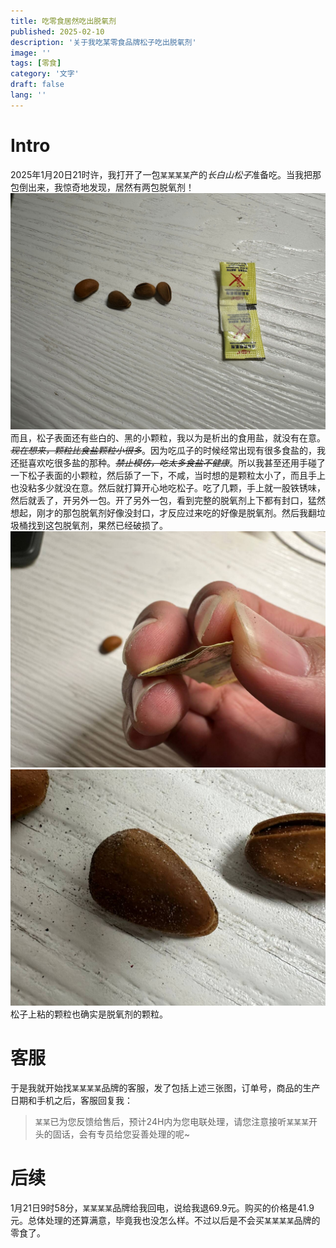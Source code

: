 ```yaml
---
title: 吃零食居然吃出脱氧剂
published: 2025-02-10
description: '关于我吃某零食品牌松子吃出脱氧剂'
image: ''
tags: [零食]
category: '文字'
draft: false 
lang: ''
---
```

# Intro
2025年1月20日21时许，我打开了一包`某某某某`产的*长白山松子*准备吃。当我把那包倒出来，我惊奇地发现，居然有两包脱氧剂！
![](1.png)
而且，松子表面还有些白的、黑的小颗粒，我以为是析出的食用盐，就没有在意。*~~现在想来，颗粒比食盐颗粒小很多~~*。因为吃瓜子的时候经常出现有很多食盐的，我还挺喜欢吃很多盐的那种。*~~禁止模仿，吃太多食盐不健康~~*。所以我甚至还用手碰了一下松子表面的小颗粒，然后舔了一下，不咸，当时想的是颗粒太小了，而且手上也没粘多少就没在意。然后就打算开心地吃松子。吃了几颗，手上就一股铁锈味，然后就丢了，开另外一包。开了另外一包，看到完整的脱氧剂上下都有封口，猛然想起，刚才的那包脱氧剂好像没封口，才反应过来吃的好像是脱氧剂。然后我翻垃圾桶找到这包脱氧剂，果然已经破损了。
![](2.png)
![](3.png)
松子上粘的颗粒也确实是脱氧剂的颗粒。
# 客服
于是我就开始找`某某某某`品牌的客服，发了包括上述三张图，订单号，商品的生产日期和手机之后，客服回复我：
>`某某`已为您反馈给售后，预计24H内为您电联处理，请您注意接听`某某某`开头的固话，会有专员给您妥善处理的呢~
# 后续
1月21日9时58分，`某某某某`品牌给我回电，说给我退69.9元。购买的价格是41.9元。总体处理的还算满意，毕竟我也没怎么样。不过以后是不会买`某某某某`品牌的零食了。
